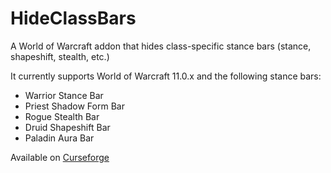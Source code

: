 # HideClassBars
A World of Warcraft addon that hides class-specific stance bars (stance, shapeshift, stealth, etc.)

It currently supports World of Warcraft 11.0.x and the following stance bars:
- Warrior Stance Bar
- Priest Shadow Form Bar
- Rogue Stealth Bar
- Druid Shapeshift Bar
- Paladin Aura Bar

Available on [Curseforge](https://legacy.curseforge.com/wow/addons/hideclassbars)
